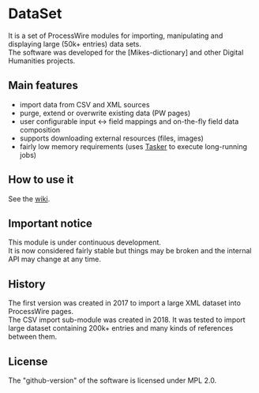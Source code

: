 # DataSet
It is a set of ProcessWire modules for importing, manipulating and displaying large (50k+ entries) data sets.  
The software was developed for the [Mikes-dictionary] and other Digital Humanities projects.

## Main features
* import data from CSV and XML sources
* purge, extend or overwrite existing data (PW pages)
* user configurable input <-> field mappings and on-the-fly field data composition
* supports downloading external resources (files, images)
* fairly low memory requirements (uses [Tasker](https://github.com/mtwebit/Tasker) to execute long-running jobs)

## How to use it
See the [wiki](https://github.com/mtwebit/DataSet/wiki).

## Important notice
This module is under continuous development.  
It is now considered fairly stable but things may be broken and the internal API may change at any time.  

## History
The first version was created in 2017 to import a large XML dataset into ProcessWire pages.  
The CSV import sub-module was created in 2018. It was tested to import large dataset containing 200k+ entries and many kinds of references between them.

## License
The "github-version" of the software is licensed under MPL 2.0.
